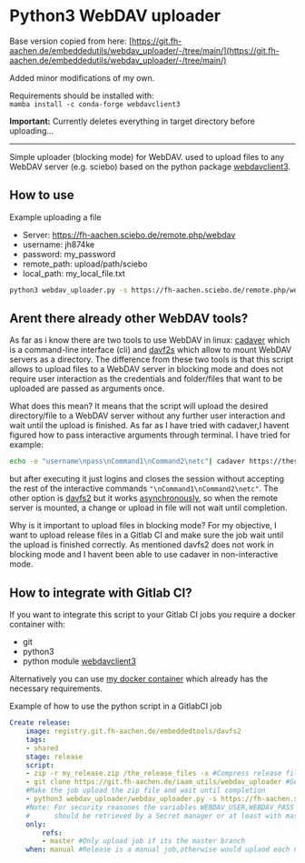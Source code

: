 # Python3 WebDAV uploader

Base version copied from here: [https://git.fh-aachen.de/embeddedutils/webdav_uploader/-/tree/main/](https://git.fh-aachen.de/embeddedutils/webdav_uploader/-/tree/main/)  
  
Added minor modifications of my own.
  
Requirements should be installed with:  
`mamba install -c conda-forge webdavclient3 `  
  
**Important:** Currently deletes everything in target directory before uploading...
 
---

Simple uploader (blocking mode) for WebDAV. used to upload files to any WebDAV server (e.g. sciebo) based on the python package [webdavclient3](https://github.com/ezhov-evgeny/webdav-client-python-3). 

## How to use

Example uploading a file 

- Server: https://fh-aachen.sciebo.de/remote.php/webdav
- username: jh874ke
- password: my_password
- remote_path: upload/path/sciebo
- local_path: my_local_file.txt

```bash
python3 webdav_uploader.py -s https://fh-aachen.sciebo.de/remote.php/webdav -u jh874ke -p my_password -r upload/path/sciebo -l my_local_file.txt
```

## Arent there already other WebDAV tools?

As far as i know there are two tools to use WebDAV in linux: [cadaver](http://www.webdav.org/cadaver/) which is a command-line interface (cli) and [davf2s](https://savannah.nongnu.org/projects/davfs2) which allow to mount WebDAV servers as a directory. The difference from these two tools is that this script allows to upload files to a WebDAV server in blocking mode and does not require user interaction as the credentials and folder/files that want to be uploaded are passed as arguments once.

What does this mean? It means that the script will upload the desired directory/file to a WebDAV server without any further user interaction and wait until the upload is finished. As far as I have tried with cadaver,I havent figured how to pass interactive arguments through terminal. I have tried for example:

```bash
echo -e "username\npass\nCommand1\nCommand2\netc"| cadaver https://theserver.com 
```

but after executing it just logins and closes the session without accepting the rest of the interactive commands `"\nCommand1\nCommand2\netc"`.  The other option is [davfs2](https://github.com/volga629/davfs2) but it works [asynchronously](https://serverfault.com/questions/404653/get-webdav-uploading-progress-and-status-linux-davfs2), so when the remote server is mounted, a change or upload in file will not wait until completion. 

Why is it important to upload files in blocking mode? For my objective, I want to upload release files in a Gitlab CI and make sure the job wait until the upload is finished correctly. As mentioned davfs2 does not work in blocking mode and I havent been able to use cadaver in non-interactive mode.

## How to integrate with Gitlab CI?

If you want to integrate this script to your Gitlab CI jobs you require a docker container with:

- git
- python3
- python module [webdavclient3](https://pypi.org/project/webdavclient3/) 

Alternatively you can use [my docker container](https://git.fh-aachen.de/embeddedtools/davfs2/) which already has the necessary requirements.

Example of how to use the python script in a GitlabCI job
```yaml
Create release:
    image: registry.git.fh-aachen.de/embeddedtools/davfs2
    tags: 
    - shared
    stage: release
    script:
    - zip -r my_release.zip /the_release_files -x #Compress release files in a zip
    - git clone https://git.fh-aachen.de/iaam_utils/webdav_uploader #Get the webdav uploader script
    #Make the job upload the zip file and wait until completion
    - python3 webdav_uploader/webdav_uploader.py -s https://fh-aachen.sciebo.de/remote.php/webdav -u $WEBDAV_USER -p $WEBDAV_PASS -r $UPLOAD_PATH -l my_release.zip
    #Note: For security reasones the variables WEBDAV_USER,WEBDAV_PASS and UPLOAD_PATH 
    #      should be retrieved by a Secret manager or at least with masked gitlab variables https://docs.gitlab.com/ee/ci/variables/#masked-variable-requirements
    only:
        refs:
        - master #Only upload job if its the master branch
    when: manual #Release is a manual job,otherwise would uplaod each new commit


